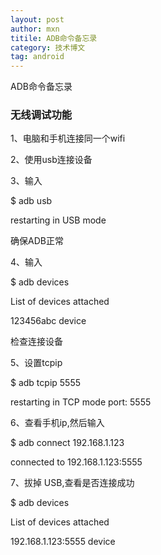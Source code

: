 ```yaml
---
layout: post
author: mxn
titile: ADB命令备忘录
category: 技术博文
tag: android
---
```


ADB命令备忘录

### 无线调试功能

1、电脑和手机连接同一个wifi

2、使用usb连接设备

3、输入

$ adb usb

restarting in USB mode

确保ADB正常

4、输入

$ adb devices

List of devices attached

123456abc device

检查连接设备

5、设置tcpip

$ adb tcpip 5555

restarting in TCP mode port: 5555


6、查看手机ip,然后输入

$ adb connect 192.168.1.123

connected to 192.168.1.123:5555

7、拔掉 USB,查看是否连接成功

$ adb devices

List of devices attached

192.168.1.123:5555 device